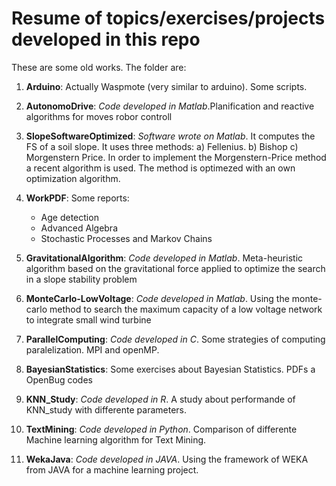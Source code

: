 # Resume of topics/exercises/projects developed in this repo
These are some old works. The folder are:

1. **Arduino**: Actually Waspmote (very similar to arduino). Some scripts.

2. **AutonomoDrive**: *Code developed in Matlab*.Planification and reactive algorithms for moves robor controll

3. **SlopeSoftwareOptimized**: *Software wrote on Matlab*. It computes the FS of a soil slope.
   It uses three methods: a) Fellenius. b) Bishop c) Morgenstern Price. In order to implement 
   the Morgenstern-Price method a recent algorithm is used. The method is optimezed with an own 
   optimization algorithm.
   
4. **WorkPDF**: Some reports:
   - Age detection
   - Advanced Algebra
   - Stochastic Processes and Markov Chains

6. **GravitationalAlgorithm**: *Code developed in Matlab*. Meta-heuristic algorithm based on the gravitational force
applied to optimize the search in a slope stability problem

7. **MonteCarlo-LowVoltage**: *Code developed in Matlab*. Using the monte-carlo method to search the maximum capacity
of a low voltage network to integrate small wind turbine

8. **ParallelComputing**: *Code developed in C*. Some strategies of computing paralelization.
   MPI and openMP.
   
9. **BayesianStatistics**: Some exercises about Bayesian Statistics. PDFs a OpenBug codes

10. **KNN_Study**: *Code developed in R*. A study about performande of KNN_study with differente parameters.

11. **TextMining**: *Code developed in Python*. Comparison of differente Machine learning algorithm for Text Mining.

12. **WekaJava**: *Code developed in JAVA*. Using the framework of WEKA from JAVA for a machine learning project.
